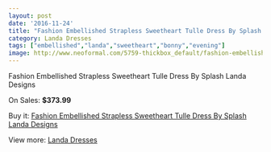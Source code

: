 ```yaml
---
layout: post
date: '2016-11-24'
title: "Fashion Embellished Strapless Sweetheart Tulle Dress By Splash Landa Designs"
category: Landa Dresses
tags: ["embellished","landa","sweetheart","bonny","evening"]
image: http://www.neoformal.com/5759-thickbox_default/fashion-embellished-strapless-sweetheart-tulle-dress-by-splash-landa-designs.jpg
---
```

Fashion Embellished Strapless Sweetheart Tulle Dress By Splash Landa Designs

On Sales: **$373.99**
<a href="https://www.neoformal.com/en/landa-dresses/2103-fashion-embellished-strapless-sweetheart-tulle-dress-by-splash-landa-designs.html"><amp-img layout="responsive" width="600" height="600" src="//www.neoformal.com/5759-thickbox_default/fashion-embellished-strapless-sweetheart-tulle-dress-by-splash-landa-designs.jpg" alt="Fashion Embellished Strapless Sweetheart Tulle Dress By Splash Landa Designs 0" /></a>
<a href="https://www.neoformal.com/en/landa-dresses/2103-fashion-embellished-strapless-sweetheart-tulle-dress-by-splash-landa-designs.html"><amp-img layout="responsive" width="600" height="600" src="//www.neoformal.com/5760-thickbox_default/fashion-embellished-strapless-sweetheart-tulle-dress-by-splash-landa-designs.jpg" alt="Fashion Embellished Strapless Sweetheart Tulle Dress By Splash Landa Designs 1" /></a>

Buy it: [Fashion Embellished Strapless Sweetheart Tulle Dress By Splash Landa Designs](https://www.neoformal.com/en/landa-dresses/2103-fashion-embellished-strapless-sweetheart-tulle-dress-by-splash-landa-designs.html "Fashion Embellished Strapless Sweetheart Tulle Dress By Splash Landa Designs")

View more: [Landa Dresses](https://www.neoformal.com/en/17-landa-dresses "Landa Dresses")